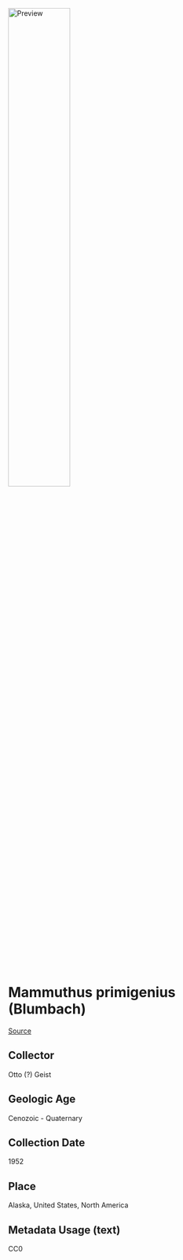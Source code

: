 <image alt="Preview" src="thumbnail.jpg" width=50%>

# Mammuthus primigenius (Blumbach)

[Source](https://www.si.edu/object/3d/mammuthus-primigenius-blumbach:341c96cd-f967-4540-8ed1-d3fc56d31f12)

## Collector
Otto (?) Geist

## Geologic Age

Cenozoic - Quaternary

## Collection Date

1952

## Place

Alaska, United States, North America

## Metadata Usage (text)

CC0
